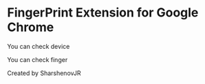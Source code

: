 # FingerPrint Extension for Google Chrome
<p>You can check device</p>
<p>You can check finger</p>
<p>Created by SharshenovJR</p>
